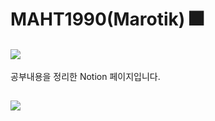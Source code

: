 # MAHT1990(Marotik) 🎆
## <a href="https://www.notion.so/marotik" target="_blank"><img src="https://img.shields.io/badge/My%20Notion-black?style=for-the-badge&logo=notion&logoColor=#000000"/></a>
공부내용을 정리한 Notion 페이지입니다.
## <a href="https://odoq2.com" target="_blank"><img src="https://img.shields.io/badge/ODOQ(One%20Day%20One%20Question-black?style=for-the-badge&logoColor=#000000"/></a>
<!--
**MAHT1990/MAHT1990** is a ✨ _special_ ✨ repository because its `README.md` (this file) appears on your GitHub profile.

Here are some ideas to get you started:

- 🔭 I’m currently working on ...
- 🌱 I’m currently learning ...
- 👯 I’m looking to collaborate on ...
- 🤔 I’m looking for help with ...
- 💬 Ask me about ...
- 📫 How to reach me: ...
- 😄 Pronouns: ...
- ⚡ Fun fact: ...
-->
